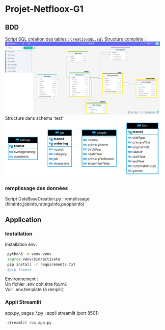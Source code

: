 # Projet-Netfloox-G1

## BDD 
Script SQL création des tables : `CreationSQL.sql` 
Structure complète :
![DrawSQL.png](data/DrawSQL.png)
Structure dans schéma 'test'
![StructureBDD.png](data/StructureBDD.png)

### remplissage des données
Script DataBaseCreation.py : remplissage (filmInfo,jobInfo,ratingsInfo,peopleInfo)

## Application

### Installation

Installation env:
```bash
 python3 -m venv venv
 source venv/bin/activate
 pip install -r requirements.txt
 #pip freeze
```

Environnement :  
Un fichier .env doit être fourni.  
Voir .env.template (à remplir)

### Appli Streamlit

app.py, pages_*.py : appli streamlit (port 8501)
```bash
 streamlit run app.py
```